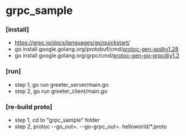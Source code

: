 # grpc_sample

### [install]
- https://grpc.io/docs/languages/go/quickstart/
- go install google.golang.org/protobuf/cmd/protoc-gen-go@v1.28
- go install google.golang.org/grpc/cmd/protoc-gen-go-grpc@v1.2

### [run]
- step 1, go run greeter_server/main.go
- step 2, go run greeter_client/main.go

### [re-build proto]
- step 1, cd to "grpc_sample" folder
- step 2, protoc --go_out=. --go-grpc_out=. helloworld/*.proto
